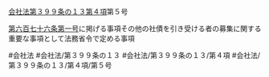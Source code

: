 [会社法第３９９条の１３第４項](会社法＿＿＿＿第３９９条の１３第４項)第５号

[第六百七十六条](会社法＿＿＿＿第６７６条)[第一号](会社法＿＿＿＿第３９９条の１３第４項第１号)に掲げる事項その他の社債を引き受ける者の募集に関する重要な事項として法務省令で定める事項


#会社法
#会社法/第３９９条の１３
#会社法/第３９９条の１３/第４項
#会社法/第３９９条の１３/第４項/第５号
